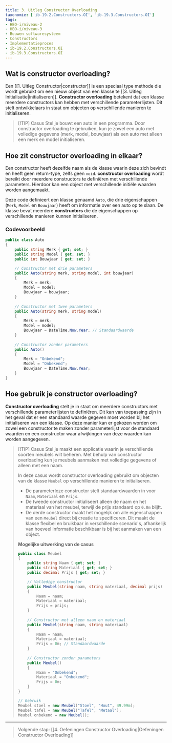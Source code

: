 ```yaml
---
title: 3. Uitleg Constructor Overloading
taxonomie: ['ib-19.2.Constructors.OI', 'ib-19.3.Constructors.OI']
tags:
- HBO-i/niveau-2
- HBO-i/niveau-3
- Bouwen softwaresysteem
- Constructors
- Implementatieproces
- ib-19.2.Constructors.OI
- ib-19.3.Constructors.OI
---
```


## Wat is constructor overloading?
Een [[1. Uitleg Constructor|constructor]] is een speciaal type methode die wordt gebruikt om een nieuw object van een klasse te [[3. Uitleg Initialisatie|initialiseren]]. **Constructor overloading** betekent dat een klasse meerdere constructors kan hebben met verschillende parameterlijsten. Dit stelt ontwikkelaars in staat om objecten op verschillende manieren te initialiseren.

> [!TIP] Casus
>  Stel je bouwt een auto in een programma. Door constructor overloading te gebruiken, kun je zowel een auto met volledige gegevens (merk, model, bouwjaar) als een auto met alleen een merk en model initialiseren.

## Hoe zit constructor overloading in elkaar?
Een constructor heeft dezelfde naam als de klasse waarin deze zich bevindt en heeft geen return-type, zelfs geen `void`. **constructor overloading** wordt bereikt door meerdere constructors te definiëren met verschillende parameters. Hierdoor kan een object met verschillende initiële waarden worden aangemaakt.

Deze code definieert een klasse genaamd `Auto`, die drie eigenschappen (`Merk`, `Model` en `Bouwjaar`) heeft om informatie over een auto op te slaan. De klasse bevat meerdere **constructors** die de eigenschappen op verschillende manieren kunnen initialiseren.

### Codevoorbeeld
```csharp
public class Auto
{
    public string Merk { get; set; }
    public string Model { get; set; }
    public int Bouwjaar { get; set; }

    // Constructor met drie parameters
    public Auto(string merk, string model, int bouwjaar)
    {
        Merk = merk;
        Model = model;
        Bouwjaar = bouwjaar;
    }
    
    // Constructor met twee parameters
    public Auto(string merk, string model)
    {
        Merk = merk;
        Model = model;
        Bouwjaar = DateTime.Now.Year; // Standaardwaarde
    }
    
    // Constructor zonder parameters
    public Auto()
    {
        Merk = "Onbekend";
        Model = "Onbekend";
        Bouwjaar = DateTime.Now.Year;
    }
}
```

## Hoe gebruik je constructor overloading?
**Constructor overloading** stelt je in staat om meerdere constructors met verschillende parameterlijsten te definiëren. Dit kan van toepassing zijn in het geval dat er een standaard waarde gegeven moet worden bij het initialiseren van een klasse. Op deze manier kan er gekozen worden om zowel een constructor te maken zonder parameterlijst voor de standaard waarden en een constructor waar afwijkingen van deze waarden kan worden aangegeven.

> [!TIP] Casus
> Stel je maakt een applicatie waarin je verschillende soorten meubels wilt beheren. Met behulp van constructor overloading kun je meubels aanmaken met volledige gegevens of alleen met een naam.
> 
> In deze casus wordt constructor overloading gebruikt om objecten van de klasse `Meubel` op verschillende manieren te initialiseren.
> - De parameterloze constructor stelt standaardwaarden in voor `Naam`, `Materiaal` en `Prijs`.
> - De tweede constructor initialiseert alleen de naam en het materiaal van het meubel, terwijl de prijs standaard op `0.0m` blijft.
> - De derde constructor maakt het mogelijk om alle eigenschappen van een `Meubel` direct bij creatie te specificeren.
> Dit maakt de klasse flexibel en bruikbaar in verschillende scenario's, afhankelijk van hoeveel informatie beschikbaar is bij het aanmaken van een object.
> 
> **Mogelijke uitwerking van de casus**
> ```csharp
> public class Meubel
> {
>     public string Naam { get; set; }
>     public string Materiaal { get; set; }
>     public decimal Prijs { get; set; }
> 
>     // Volledige constructor
>     public Meubel(string naam, string materiaal, decimal prijs)
>     {
>         Naam = naam;
>         Materiaal = materiaal;
>         Prijs = prijs;
>     }
>     
>     // Constructor met alleen naam en materiaal
>     public Meubel(string naam, string materiaal)
>     {
>         Naam = naam;
>         Materiaal = materiaal;
>         Prijs = 0m; // Standaardwaarde
>     }
>     
>     // Constructor zonder parameters
>     public Meubel()
>     {
>         Naam = "Onbekend";
>         Materiaal = "Onbekend";
>         Prijs = 0m;
>     }
> }
> 
> // Gebruik
> Meubel stoel = new Meubel("Stoel", "Hout", 49.99m);
> Meubel tafel = new Meubel("Tafel", "Metaal");
> Meubel onbekend = new Meubel();
> ```

---

> Volgende stap: [[4. Oefeningen Constructor Overloading|Oefeningen Constructor Overloading]]